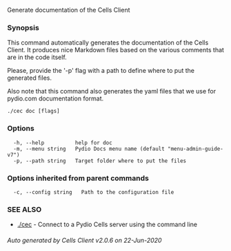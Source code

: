 Generate documentation of the Cells Client

### Synopsis


This command automatically generates the documentation of the Cells Client.
It produces nice Markdown files based on the various comments that are in the code itself.

Please, provide the '-p' flag with a path to define where to put the generated files.

Also note that this command also generates the yaml files that we use for pydio.com documentation format.


```
./cec doc [flags]
```

### Options

```
  -h, --help          help for doc
  -m, --menu string   Pydio Docs menu name (default "menu-admin-guide-v7")
  -p, --path string   Target folder where to put the files
```

### Options inherited from parent commands

```
  -c, --config string   Path to the configuration file
```

### SEE ALSO

* [./cec](./cec)	 - Connect to a Pydio Cells server using the command line

###### Auto generated by Cells Client v2.0.6 on 22-Jun-2020
